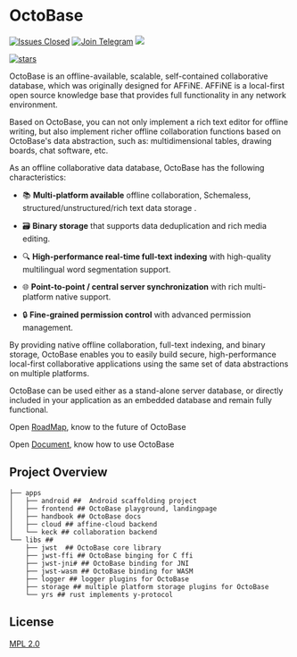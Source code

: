 # OctoBase


[![Issues Closed](https://img.shields.io/github/issues-closed/toeverything/OctoBase?color=6880ff)](https://github.com/toeverything/blocksuite/issues?q=is%3Aissue+is%3Aclosed)
[![Join Telegram](https://img.shields.io/badge/join-telegram-blue)](https://t.me/blocksuite)
<a href="https://twitter.com/BlockSuiteDev">
  <img src="https://img.shields.io/badge/-Twitter-grey?logo=twitter">
</a>

[![stars](https://img.shields.io/github/stars/toeverything/OctoBase.svg?style=flat&logo=github&colorB=red&label=stars)](https://github.com/toeverything/OctoBase)

OctoBase is an offline-available, scalable, self-contained collaborative database, which was originally designed for AFFiNE. AFFiNE is a local-first open source knowledge base that provides full functionality in any network environment.

Based on OctoBase, you can not only implement a rich text editor for offline writing, but also implement richer offline collaboration functions based on OctoBase's data abstraction, such as: multidimensional tables, drawing boards, chat software, etc.

As an offline collaborative data database, OctoBase has the following characteristics:

- 📚 **Multi-platform available** offline collaboration, Schemaless, structured/unstructured/rich text data storage .

- 🗃️ **Binary storage** that supports data deduplication and rich media editing.

- 🔍 **High-performance real-time full-text indexing** with high-quality multilingual word segmentation support.

- 🌐 **Point-to-point / central server synchronization** with rich multi-platform native support.

- 🔒 **Fine-grained permission control** with advanced permission management.

By providing native offline collaboration, full-text indexing, and binary storage, OctoBase enables you to easily build secure, high-performance local-first collaborative applications using the same set of data abstractions on multiple platforms.

OctoBase can be used either as a stand-alone server database, or directly included in your application as an embedded database and remain fully functional.

Open [RoadMap](https://t.me/blocksuite), know to the future of OctoBase

Open [Document](https://crdts.cloud/docs/index.html), know how to use OctoBase

## Project Overview

```shell
├── apps
│   ├── android ##  Android scaffolding project
│   ├── frontend ## OctoBase playground, landingpage
│   ├── handbook ## OctoBase docs
│   ├── cloud ## affine-cloud backend
│   └── keck ## collaboration backend
└── libs ##
    ├── jwst  ## OctoBase core library
    ├── jwst-ffi ## OctoBase binging for C ffi
    ├── jwst-jni# ## OctoBase binding for JNI
    ├── jwst-wasm ## OctoBase binding for WASM
    ├── logger ## logger plugins for OctoBase
    ├── storage ## multiple platform storage plugins for OctoBase
    └── yrs ## rust implements y-protocol
```

## License

[MPL 2.0](./LICENSE)
